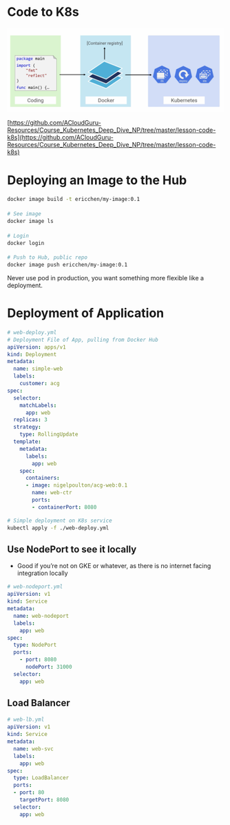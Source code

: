 # Code to K8s

![Untitled](Code%20to%20K8s%2011d84aa77ecd42669894f38506f7d078/Untitled.png)

[https://github.com/ACloudGuru-Resources/Course_Kubernetes_Deep_Dive_NP/tree/master/lesson-code-k8s](https://github.com/ACloudGuru-Resources/Course_Kubernetes_Deep_Dive_NP/tree/master/lesson-code-k8s)

# Deploying an Image to the Hub

```bash
docker image build -t ericchen/my-image:0.1

# See image
docker image ls 

# Login 
docker login 

# Push to Hub, public repo
docker image push ericchen/my-image:0.1 
```

Never use pod in production, you want something more flexible like a deployment.

# Deployment of Application

```yaml
# web-deploy.yml
# Deployment File of App, pulling from Docker Hub
apiVersion: apps/v1
kind: Deployment
metadata:
  name: simple-web
  labels:
    customer: acg
spec:
  selector:
    matchLabels:
      app: web
  replicas: 3
  strategy:
    type: RollingUpdate
  template:
    metadata:
      labels:
        app: web
    spec:
      containers:
      - image: nigelpoulton/acg-web:0.1
        name: web-ctr
        ports:
        - containerPort: 8080
```

```bash
# Simple deployment on K8s service
kubectl apply -f ./web-deploy.yml
```

## Use NodePort to see it locally

- Good if you’re not on GKE or whatever, as there is no internet facing integration locally

```yaml
# web-nodeport.yml
apiVersion: v1
kind: Service
metadata:
  name: web-nodeport
  labels:
    app: web
spec:
  type: NodePort
  ports:
    - port: 8080
      nodePort: 31000
  selector:
    app: web
```

## Load Balancer

```yaml
# web-lb.yml
apiVersion: v1
kind: Service
metadata:
  name: web-svc
  labels:
    app: web
spec:
  type: LoadBalancer
  ports:
  - port: 80
    targetPort: 8080
  selector:
    app: web
```
